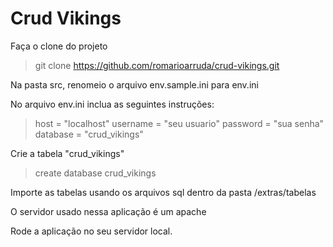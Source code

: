 # Crud Vikings

Faça o clone do projeto
> git clone https://github.com/romarioarruda/crud-vikings.git

Na pasta src, renomeio o arquivo env.sample.ini para env.ini

No arquivo env.ini inclua as seguintes instruções:
>host = "localhost"
>username = "seu usuario"
>password = "sua senha"
>database = "crud_vikings"

Crie a tabela "crud_vikings"

> create database crud_vikings

Importe as tabelas usando os arquivos sql dentro da pasta /extras/tabelas

O servidor usado nessa aplicação é um apache

Rode a aplicação no seu servidor local.

